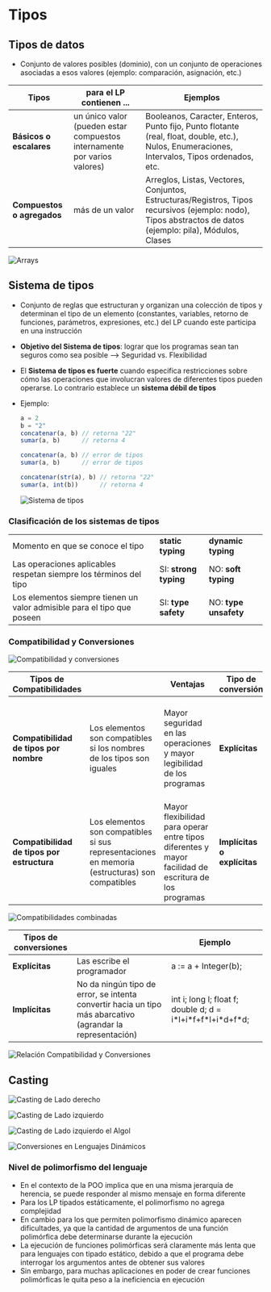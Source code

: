 # Tipos

## Tipos de datos

* Conjunto de valores posibles (dominio), con un conjunto de operaciones asociadas a esos valores (ejemplo: comparación, asignación, etc.)

| Tipos | para el LP contienen ... | Ejemplos |
| -- | -- | -- |
| **Básicos o escalares**    | un único valor (pueden estar compuestos internamente por varios valores) | Booleanos, Caracter, Enteros, Punto fijo, Punto flotante (real, float, double, etc.), Nulos, Enumeraciones, Intervalos, Tipos ordenados, etc. |
| **Compuestos o agregados** | más de un valor | Arreglos, Listas, Vectores, Conjuntos, Estructuras/Registros, Tipos recursivos (ejemplo: nodo), Tipos abstractos de datos (ejemplo: pila), Módulos, Clases |

![Arrays](img/arrays.JPG)

## Sistema de tipos

* Conjunto de reglas que estructuran y organizan una colección de tipos y determinan el tipo de un elemento (constantes, variables, retorno de funciones, parámetros, expresiones, etc.) del LP cuando este participa en una instrucción
* **Objetivo del Sistema de tipos**: lograr que los programas sean tan seguros como sea posible --> Seguridad vs. Flexibilidad
* El **Sistema de tipos es fuerte** cuando especifica restricciones sobre cómo las operaciones que involucran valores de diferentes tipos pueden operarse. Lo contrario establece un **sistema débil de tipos**
* Ejemplo:

    ```javascript
    a = 2
    b = "2"
    concatenar(a, b) // retorna "22"
    sumar(a, b)      // retorna 4

    concatenar(a, b) // error de tipos
    sumar(a, b)      // error de tipos

    concatenar(str(a), b) // retorna "22"
    sumar(a, int(b))      // retorna 4
    ```

    ![Sistema de tipos](img/sistema-tipos.png)

### Clasificación de los sistemas de tipos

||||
| -- | -- | -- |
| Momento en que se conoce el tipo                                        | **static typing**     | **dynamic typing** |
| Las operaciones aplicables respetan siempre los términos del tipo       | SI: **strong typing** | NO: **soft typing** |
| Los elementos siempre tienen un valor admisible para el tipo que poseen | SI: **type safety**   | NO: **type unsafety** |

### Compatibilidad y Conversiones

![Compatibilidad y conversiones](img/compatibilidad-conversiones.png)

| Tipos de Compatibilidades | | Ventajas | Tipo de conversión | Ejemplo |
| -- | -- | -- | -- | -- |
| **Compatibilidad de tipos por nombre**     | Los elementos son compatibles si los nombres de los tipos son iguales | Mayor seguridad en las operaciones y mayor legibilidad de los programas | **Explícitas** | type Enteros is new Integer; <br> a : Integer; <br> b : Enteros; <br> a := a + b; |
| **Compatibilidad de tipos por estructura** | Los elementos son compatibles si sus representaciones en memoria (estructuras) son compatibles | Mayor flexibilidad para operar entre tipos diferentes y mayor facilidad de escritura de los programas | **Implícitas o explícitas** | typedef int entero; <br> int a; <br> entero b; <br> a = a + b; |

![Compatibilidades combinadas](img/compatibilidad-combinada.png)

| Tipos de conversiones | | Ejemplo |
| -- | -- | -- |
| **Explícitas** | Las escribe el programador | a := a + Integer(b); |
| **Implícitas** | No da ningún tipo de error, se intenta convertir hacia un tipo más abarcativo (agrandar la representación) | int i; long l; float f; double d; d = i\*l+i\*f+f\*l+i\*d+f\*d; |

![Relación Compatibilidad y Conversiones](img/c_y_c.png)

## Casting

![Casting de Lado derecho](img/cast-derecho.png)

![Casting de Lado izquierdo](img/cast-izquierdo.png)

![Casting de Lado izquierdo el Algol](img/cast-algol.png)

![Conversiones en Lenguajes Dinámicos](img/cast-dinamicos.png)

### Nivel de polimorfismo del lenguaje

* En el contexto de la POO implica que en una misma jerarquía de herencia, se puede responder al mismo mensaje en forma diferente
* Para los LP tipados estáticamente, el polimorfismo no agrega complejidad
* En cambio para los que permiten polimorfismo dinámico aparecen dificultades, ya que la cantidad de argumentos de una función polimórfica debe determinarse durante la ejecución
* La ejecución de funciones polimórficas será claramente más lenta que para lenguajes con tipado estático, debido a que el programa debe interrogar los argumentos antes de obtener sus valores
* Sin embargo, para muchas aplicaciones en poder de crear funciones polimórficas le quita peso a la ineficiencia en ejecución
